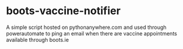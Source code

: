 # boots-vaccine-notifier

A simple script hosted on pythonanywhere.com and used through powerautomate to ping an email when there are vaccine appointments available through boots.ie
